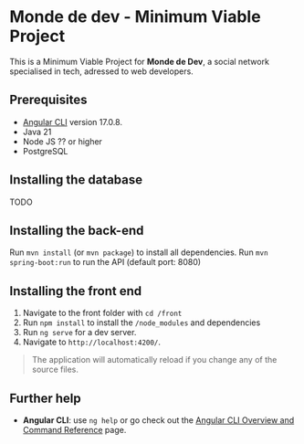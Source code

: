 # Monde de dev - Minimum Viable Project

This is a Minimum Viable Project for **Monde de Dev**, a social network specialised in tech, adressed to web developers.

## Prerequisites

- [Angular CLI](https://github.com/angular/angular-cli) version 17.0.8.
- Java 21
- Node JS ?? or higher
- PostgreSQL

## Installing the database

TODO

## Installing the back-end

Run `mvn install` (or `mvn package`) to install all dependencies. Run `mvn spring-boot:run` to run the API (default port: 8080)

## Installing the front end

1. Navigate to the front folder with `cd /front`
2. Run `npm install` to install the `/node_modules` and dependencies
3. Run `ng serve` for a dev server.
4. Navigate to `http://localhost:4200/`.

> The application will automatically reload if you change any of the source files.

## Further help

- **Angular CLI**: use `ng help` or go check out the [Angular CLI Overview and Command Reference](https://angular.io/cli) page.
